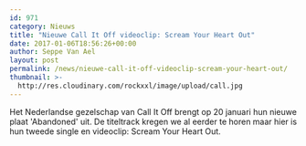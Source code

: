 ```yaml
---
id: 971
category: Nieuws
title: "Nieuwe Call It Off videoclip: Scream Your Heart Out"
date: 2017-01-06T18:56:26+00:00
author: Seppe Van Ael
layout: post
permalink: /news/nieuwe-call-it-off-videoclip-scream-your-heart-out/
thumbnail: >-
  http://res.cloudinary.com/rockxxl/image/upload/call.jpg
---
```

Het Nederlandse gezelschap van Call It Off brengt op 20 januari hun nieuwe plaat 'Abandoned' uit. De titeltrack kregen we al eerder te horen maar hier is hun tweede single en videoclip: Scream Your Heart Out.

